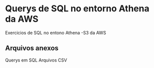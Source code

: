 # Querys de SQL no entorno Athena da AWS

Exercicios de SQL no entono Athena -S3 da AWS

## Arquivos anexos

Querys em SQL
Arquivos CSV
